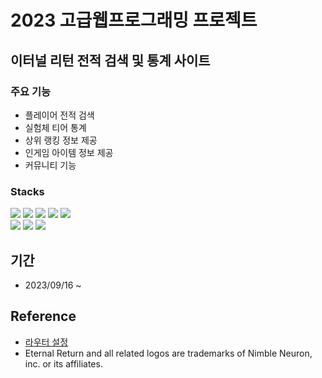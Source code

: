 # 2023 고급웹프로그래밍 프로젝트
## 이터널 리턴 전적 검색 및 통계 사이트
### 주요 기능
 - 플레이어 전적 검색
 - 실험체 티어 통계
 - 상위 랭킹 정보 제공
 - 인게임 아이템 정보 제공
 - 커뮤니티 기능

### Stacks
<div>
  <div>
    <img src="https://img.shields.io/badge/HTML5-E34F26?style=for-the-badge&logo=HTML5&logoColor=white"> 
    <img src="https://img.shields.io/badge/CSS3-1572B6?style=for-the-badge&logo=CSS3&logoColor=white">
    <img src="https://img.shields.io/badge/Javascript-F7DF1E?style=for-the-badge&logo=Javascript&logoColor=white">
    <img src="https://img.shields.io/badge/React-61DAFB?style=for-the-badge&logo=React&logoColor=white">
    <img src="https://img.shields.io/badge/MUI-007FFF?style=for-the-badge&logo=MUI&logoColor=white">
  </div>
  <div>
    <img src="https://img.shields.io/badge/Node.js-339933?style=for-the-badge&logo=Node.js&logoColor=white">
    <img src="https://img.shields.io/badge/Express-000000?style=for-the-badge&logo=Express&logoColor=white">
    <img src="https://img.shields.io/badge/MySQL-4479A1?style=for-the-badge&logo=MySQL&logoColor=white">
  </div>
</div>

## 기간
 - 2023/09/16 ~
## Reference
 - [라우터 설정](https://goddaehee.tistory.com/305)
 - Eternal Return and all related logos are trademarks of Nimble Neuron, inc. or its affiliates.
